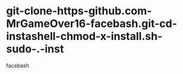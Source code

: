 # git-clone-https-github.com-MrGameOver16-facebash.git-cd-instashell-chmod-x-install.sh-sudo-.-inst
facebash
